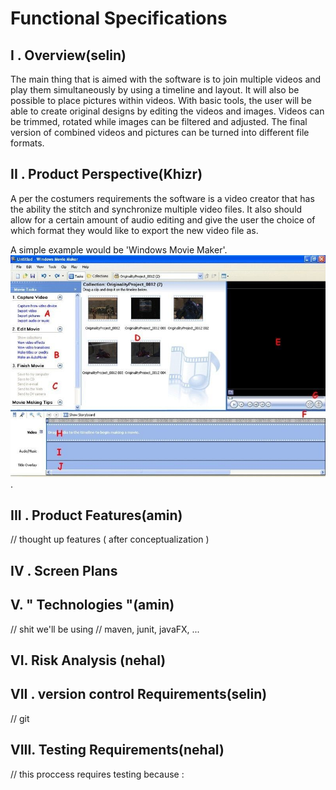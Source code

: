 # Functional Specifications

## I . Overview(selin)

The main thing that is aimed with the software is to join multiple videos and play them simultaneously by using a timeline and layout. It will also be possible to place pictures within videos. With basic tools, the user will be able to create original designs by editing the videos and images. Videos can be trimmed, rotated while images can be filtered and adjusted. The final version of combined videos and pictures can be turned into different file formats.

## II . Product Perspective(Khizr)
A per the costumers requirements the software is a video creator that has the ability the stitch and synchronize multiple video files. It also should allow for a certain amount of audio editing and give the user the choice of which format they would like to export the new video file as.

A simple example would be 'Windows Movie Maker'.
![back](/resources/images/Windowsmm.jpg)
.
## III . Product Features(amin)
// thought up features ( after conceptualization )

## IV . Screen Plans

## V. " Technologies "(amin)
// shit we'll be using
// maven, junit, javaFX, ...

## VI. Risk Analysis (nehal)


## VII . version control Requirements(selin)
// git

## VIII. Testing Requirements(nehal)
// this proccess requires testing because :
